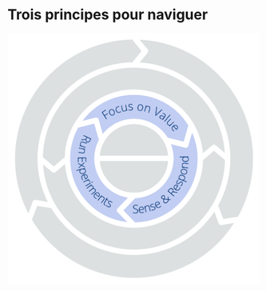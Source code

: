 # Trois principes pour naviguer


![Trois principes pour naviguer : mettre l’accent sur la valeur – sentir & réagir – expériementer](img/csf/csf-light-navigation.png)
